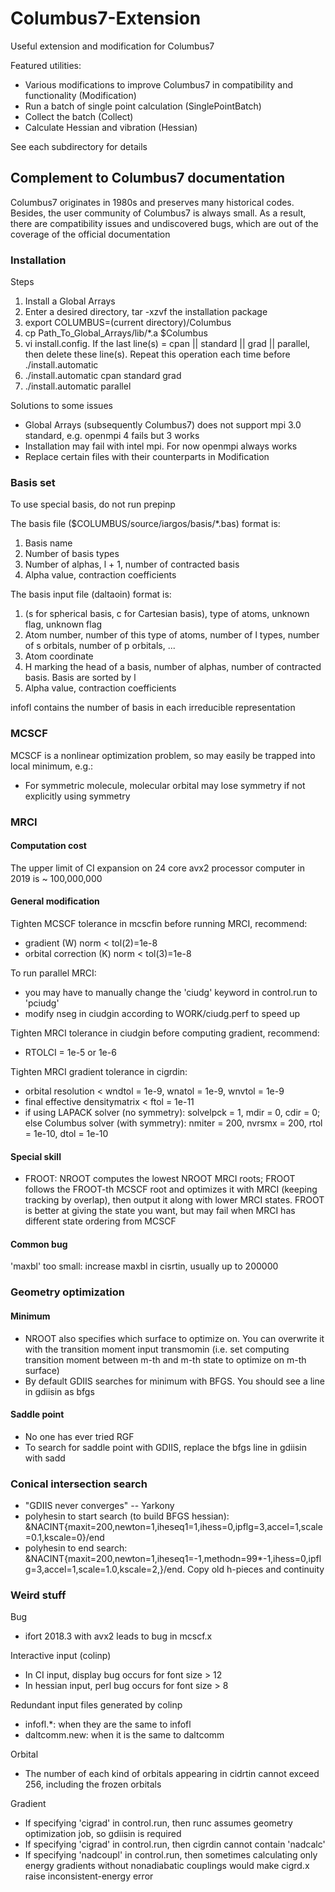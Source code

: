 # Columbus7-Extension
Useful extension and modification for Columbus7

Featured utilities:
* Various modifications to improve Columbus7 in compatibility and functionality (Modification)
* Run a batch of single point calculation (SinglePointBatch)
* Collect the batch (Collect)
* Calculate Hessian and vibration (Hessian)

See each subdirectory for details

## Complement to Columbus7 documentation
Columbus7 originates in 1980s and preserves many historical codes. Besides, the user community of Columbus7 is always small. As a result, there are compatibility issues and undiscovered bugs, which are out of the coverage of the official documentation

### Installation
Steps
1. Install a Global Arrays
2. Enter a desired directory, tar -xzvf the installation package
3. export COLUMBUS=(current directory)/Columbus
4. cp Path_To_Global_Arrays/lib/*.a $Columbus
5. vi install.config. If the last line(s) = cpan || standard || grad || parallel, then delete these line(s). Repeat this operation each time before ./install.automatic
6. ./install.automatic cpan standard grad
7. ./install.automatic parallel

Solutions to some issues
* Global Arrays (subsequently Columbus7) does not support mpi 3.0 standard, e.g. openmpi 4 fails but 3 works
* Installation may fail with intel mpi. For now openmpi always works
* Replace certain files with their counterparts in Modification

### Basis set
To use special basis, do not run prepinp

The basis file ($COLUMBUS/source/iargos/basis/*.bas) format is:
1. Basis name
2. Number of basis types
3. Number of alphas, l + 1, number of contracted basis
4. Alpha value, contraction coefficients

The basis input file (daltaoin) format is:
1. (s for spherical basis, c for Cartesian basis), type of atoms, unknown flag, unknown flag
2. Atom number, number of this type of atoms, number of l types, number of s orbitals, number of p orbitals, ...
3. Atom coordinate
4. H marking the head of a basis, number of alphas, number of contracted basis. Basis are sorted by l
5. Alpha value, contraction coefficients

infofl contains the number of basis in each irreducible representation

### MCSCF
MCSCF is a nonlinear optimization problem, so may easily be trapped into local minimum, e.g.:
* For symmetric molecule, molecular orbital may lose symmetry if not explicitly using symmetry

### MRCI
#### Computation cost
The upper limit of CI expansion on 24 core avx2 processor computer in 2019 is ~ 100,000,000

#### General modification
Tighten MCSCF tolerance in mcscfin before running MRCI, recommend:
* gradient (W) norm < tol(2)=1e-8
* orbital correction (K) norm < tol(3)=1e-8

To run parallel MRCI:
* you may have to manually change the 'ciudg' keyword in control.run to 'pciudg'
* modify nseg in ciudgin according to WORK/ciudg.perf to speed up

Tighten MRCI tolerance in ciudgin before computing gradient, recommend:
* RTOLCI = 1e-5 or 1e-6

Tighten MRCI gradient tolerance in cigrdin:
* orbital resolution < wndtol = 1e-9, wnatol = 1e-9, wnvtol = 1e-9
* final effective densitymatrix < ftol = 1e-11
* if using LAPACK solver (no symmetry): solvelpck = 1, mdir = 0, cdir = 0; else Columbus solver (with symmetry): nmiter = 200, nvrsmx = 200, rtol = 1e-10, dtol = 1e-10

#### Special skill
* FROOT: NROOT computes the lowest NROOT MRCI roots; FROOT follows the FROOT-th MCSCF root and optimizes it with MRCI (keeping tracking by overlap), then output it along with lower MRCI states. FROOT is better at giving the state you want, but may fail when MRCI has different state ordering from MCSCF

#### Common bug
'maxbl' too small: increase maxbl in cisrtin, usually up to 200000

### Geometry optimization

#### Minimum
* NROOT also specifies which surface to optimize on. You can overwrite it with the transition moment input transmomin (i.e. set computing transition moment between m-th and m-th state to optimize on m-th surface)
* By default GDIIS searches for minimum with BFGS. You should see a line in gdiisin as bfgs

#### Saddle point
* No one has ever tried RGF
* To search for saddle point with GDIIS, replace the bfgs line in gdiisin with sadd

### Conical intersection search
* "GDIIS never converges" -- Yarkony
* polyhesin to start search (to build BFGS hessian): &NACINT{maxit=200,newton=1,iheseq1=1,ihess=0,ipflg=3,accel=1,scale=0.1,kscale=0}/end
* polyhesin to end search: &NACINT{maxit=200,newton=1,iheseq1=-1,methodn=99*-1,ihess=0,ipflg=3,accel=1,scale=1.0,kscale=2,}/end. Copy old h-pieces and continuity

### Weird stuff
Bug
* ifort 2018.3 with avx2 leads to bug in mcscf.x

Interactive input (colinp)
* In CI input, display bug occurs for font size > 12
* In hessian input, perl bug occurs for font size > 8

Redundant input files generated by colinp
* infofl.*: when they are the same to infofl
* daltcomm.new: when it is the same to daltcomm

Orbital
* The number of each kind of orbitals appearing in cidrtin cannot exceed 256, including the frozen orbitals

Gradient
* If specifying 'cigrad' in control.run, then runc assumes geometry optimization job, so gdiisin is required
* If specifying 'cigrad' in control.run, then cigrdin cannot contain 'nadcalc'
* If specifying 'nadcoupl' in control.run, then sometimes calculating only energy gradients without nonadiabatic couplings would make cigrd.x raise inconsistent-energy error
